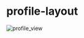 # profile-layout

![profile_view](https://user-images.githubusercontent.com/20974986/59143295-446dad80-89e7-11e9-82ec-812599fe41c6.png)

